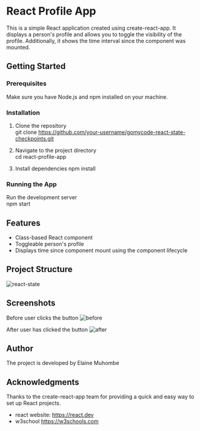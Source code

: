 # React Profile App
This is a simple React application created using create-react-app. It displays a person's profile and allows you to toggle the visibility of the profile. 
Additionally, it shows the time interval since the component was mounted.

## Getting Started
### Prerequisites
Make sure you have Node.js and npm installed on your machine.

### Installation
1. Clone the repository
   <br>
   git clone https://github.com/your-username/gomycode-react-state-checkpoints.git

2. Navigate to the project directory
   <br>
   cd react-profile-app
   <br>
4. Install dependencies
   npm install

### Running the App
Run the development server
<br>
npm start

## Features
- Class-based React component
- Toggleable person's profile
- Displays time since component mount using the component lifecycle

## Project Structure
![react-state](https://github.com/elamuhombe/gomycode-react-state-checkpoints/assets/10416177/1bea1eed-1549-4f2a-a1d4-592476cfa578)

## Screenshots
Before user clicks the button
![before](https://github.com/elamuhombe/gomycode-react-state-checkpoints/assets/10416177/80be1f03-e4bd-4e4a-bd20-0de63954def2)


After user has clicked the button
![after](https://github.com/elamuhombe/gomycode-react-state-checkpoints/assets/10416177/431736f4-14e9-4338-9ec6-5117ebed463c)


## Author
The project is developed by Elaine Muhombe

## Acknowledgments
Thanks to the create-react-app team for providing a quick and easy way to set up React projects.
- react website: https://react.dev
- w3school https://w3schools.com

  


   
   
